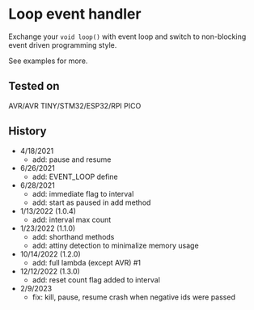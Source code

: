 # Loop event handler

Exchange your `void loop()` with event loop and switch to non-blocking event driven programming style.

See examples for more.

## Tested on

AVR/AVR TINY/STM32/ESP32/RPI PICO

## History
- 4/18/2021
  - add: pause and resume
- 6/26/2021
  - add: EVENT_LOOP define
- 6/28/2021
  - add: immediate flag to interval
  - add: start as paused in add method
- 1/13/2022 (1.0.4)
  - add: interval max count
- 1/23/2022 (1.1.0)
  - add: shorthand methods
  - add: attiny detection to minimalize memory usage
- 10/14/2022 (1.2.0)
  - add: full lambda (except AVR) #1
- 12/12/2022 (1.3.0)
  - add: reset count flag added to interval
- 2/9/2023
  - fix: kill, pause, resume crash when negative ids were passed